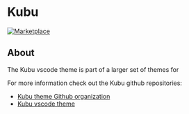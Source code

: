 # Kubu
[![Marketplace](http://vsmarketplacebadge.apphb.com/version/matthijsreyers.kubu-theme.svg)](https://github.com/KubuTheme/kubu-vscode-theme)

## About
The Kubu vscode theme is part of a larger set of themes for 

For more information check out the Kubu github repositories:
* [Kubu theme Github organization](https://github.com/KubuTheme/)
* [Kubu vscode theme](https://github.com/KubuTheme/kubu-vscode-theme/)
